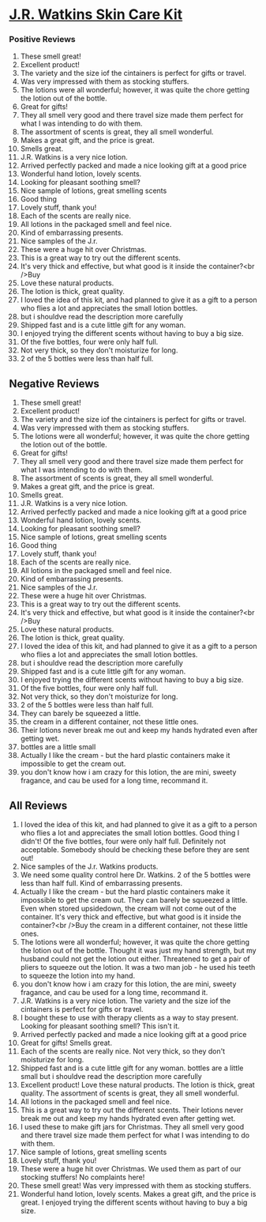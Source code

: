 # [J.R. Watkins Skin Care Kit](https://products.checkmycream.com/products/J.R.-Watkins-Skin-Care-Kit.html)

### Positive Reviews

<ol>
      <li>These smell great!  </li>
      <li>Excellent product!</li>
      <li>The variety and the size iof the cintainers is perfect for gifts or travel.</li>
      <li>Was very impressed with them as stocking stuffers.</li>
      <li>The lotions were all wonderful; however, it was quite the chore getting the lotion out of the bottle.  </li>
      <li>Great for gifts!</li>
      <li>They all smell very good and there travel size made them perfect for what I was intending to do with them.</li>
      <li>The assortment of scents is great, they all smell wonderful.</li>
      <li>Makes a great gift, and the price is great.</li>
      <li>Smells great.</li>
      <li>J.R. Watkins is a very nice lotion.</li>
      <li>Arrived perfectly packed and made a nice looking gift at a good price</li>
      <li>Wonderful hand lotion, lovely scents.</li>
      <li>Looking for pleasant soothing smell?  </li>
      <li>Nice sample of lotions, great smelling scents</li>
      <li>Good thing</li>
      <li>Lovely stuff, thank you!</li>
      <li>Each of the scents are really nice.</li>
      <li>All lotions in the packaged smell and feel nice.</li>
      <li>Kind of embarrassing presents.</li>
      <li>Nice samples of the J.r.</li>
      <li>These were a huge hit over Christmas.  </li>
      <li>This is a great way to try out the different scents.</li>
      <li>It&#x27;s very thick and effective, but what good is it inside the container?&lt;br /&gt;Buy</li>
      <li>Love these natural products.</li>
      <li>The lotion is thick, great quality.</li>
      <li>I loved the idea of this kit, and had planned to give it as a gift to a person who flies a lot and appreciates the small lotion bottles.</li>
      <li>but i shouldve read the description more carefully</li>
      <li>Shipped fast and is a cute little gift for any woman.</li>
      <li>I enjoyed trying the different scents without having to buy a big size.</li>
      <li>Of the five bottles, four were only half full.  </li>
      <li>Not very thick, so they don&#x27;t moisturize for long.</li>
      <li>2 of the 5 bottles were less than half full.</li>
</ol>


<h2>Negative Reviews</h2>
<ol>
<li> These smell great!  </li>
<li> Excellent product!</li>
<li> The variety and the size iof the cintainers is perfect for gifts or travel.</li>
<li> Was very impressed with them as stocking stuffers.</li>
<li> The lotions were all wonderful; however, it was quite the chore getting the lotion out of the bottle.  </li>
<li> Great for gifts!</li>
<li> They all smell very good and there travel size made them perfect for what I was intending to do with them.</li>
<li> The assortment of scents is great, they all smell wonderful.</li>
<li> Makes a great gift, and the price is great.</li>
<li> Smells great.</li>
<li> J.R. Watkins is a very nice lotion.</li>
<li> Arrived perfectly packed and made a nice looking gift at a good price</li>
<li> Wonderful hand lotion, lovely scents.</li>
<li> Looking for pleasant soothing smell?  </li>
<li> Nice sample of lotions, great smelling scents</li>
<li> Good thing</li>
<li> Lovely stuff, thank you!</li>
<li> Each of the scents are really nice.</li>
<li> All lotions in the packaged smell and feel nice.</li>
<li> Kind of embarrassing presents.</li>
<li> Nice samples of the J.r.</li>
<li> These were a huge hit over Christmas.  </li>
<li> This is a great way to try out the different scents.</li>
<li> It&#x27;s very thick and effective, but what good is it inside the container?&lt;br /&gt;Buy</li>
<li> Love these natural products.</li>
<li> The lotion is thick, great quality.</li>
<li> I loved the idea of this kit, and had planned to give it as a gift to a person who flies a lot and appreciates the small lotion bottles.</li>
<li> but i shouldve read the description more carefully</li>
<li> Shipped fast and is a cute little gift for any woman.</li>
<li> I enjoyed trying the different scents without having to buy a big size.</li>
<li> Of the five bottles, four were only half full.  </li>
<li> Not very thick, so they don&#x27;t moisturize for long.</li>
<li> 2 of the 5 bottles were less than half full.</li>
<li> They can barely be squeezed a little.  </li>
<li> the cream in a different container, not these little ones.</li>
<li> Their lotions never break me out and keep my hands hydrated even after getting wet.</li>
<li> bottles are a little small</li>
<li> Actually I like the cream - but the hard plastic containers make it impossible to get the cream out.  </li>
<li> you don&#x27;t know how i am crazy for this lotion, the are mini, sweety fragance, and cau be used for a long time, recommand it.</li>
</ol>

<h2>All Reviews</h2>

<ol>
    <li> I loved the idea of this kit, and had planned to give it as a gift to a person who flies a lot and appreciates the small lotion bottles. Good thing I didn&#x27;t!  Of the five bottles, four were only half full.  Definitely not acceptable. Somebody should be checking these before they are sent out!</li>
    <li> Nice samples of the J.r. Watkins products.</li>
    <li> We need some quality control here Dr. Watkins. 2 of the 5 bottles were less than half full. Kind of embarrassing presents.</li>
    <li> Actually I like the cream - but the hard plastic containers make it impossible to get the cream out.  They can barely be squeezed a little.  Even when stored upsidedown, the cream will not come out of the container.  It&#x27;s very thick and effective, but what good is it inside the container?&lt;br /&gt;Buy the cream in a different container, not these little ones.</li>
    <li> The lotions were all wonderful; however, it was quite the chore getting the lotion out of the bottle.  Thought it was just my hand strength, but my husband could not get the lotion out either.  Threatened to get a pair of pliers to squeeze out the lotion.  It was a two man job - he used his teeth to squeeze the lotion into my hand.</li>
    <li> you don&#x27;t know how i am crazy for this lotion, the are mini, sweety fragance, and cau be used for a long time, recommand it.</li>
    <li> J.R. Watkins is a very nice lotion. The variety and the size iof the cintainers is perfect for gifts or travel.</li>
    <li> I bought these to use with therapy clients as a way to stay present.  Looking for pleasant soothing smell?  This isn&#x27;t it.</li>
    <li> Arrived perfectly packed and made a nice looking gift at a good price</li>
    <li> Great for gifts! Smells great.</li>
    <li> Each of the scents are really nice. Not very thick, so they don&#x27;t moisturize for long.</li>
    <li> Shipped fast and is a cute little gift for any woman. bottles are a little small but i shouldve read the description more carefully</li>
    <li> Excellent product! Love these natural products. The lotion is thick, great quality. The assortment of scents is great, they all smell wonderful.</li>
    <li> All lotions in the packaged smell and feel nice.</li>
    <li> This is a great way to try out the different scents. Their lotions never break me out and keep my hands hydrated even after getting wet.</li>
    <li> I used these to make gift jars for Christmas. They all smell very good and there travel size made them perfect for what I was intending to do with them.</li>
    <li> Nice sample of lotions, great smelling scents</li>
    <li> Lovely stuff, thank you!</li>
    <li> These were a huge hit over Christmas.  We used them as part of our stocking stuffers!  No complaints here!</li>
    <li> These smell great!  Was very impressed with them as stocking stuffers.</li>
    <li> Wonderful hand lotion, lovely scents. Makes a great gift, and the price is great. I enjoyed trying the different scents without having to buy a big size.</li>
</ol>




